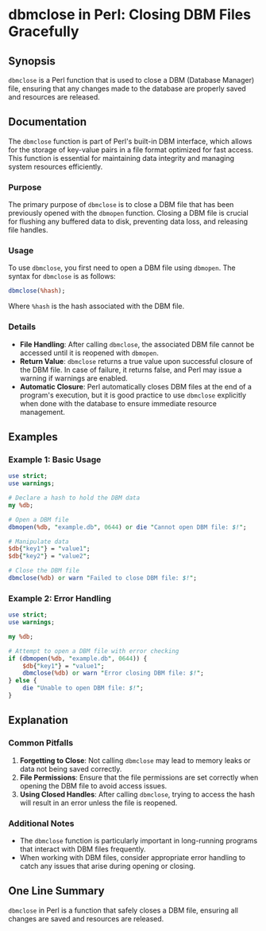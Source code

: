 <!--
Meta Description: # dbmclose in Perl: Closing DBM Files Gracefully ## Synopsis `dbmclose` is a Perl function that is used to close a DBM (Database Manager) file, ensuri...
Meta Keywords: dbm, file, dbmclose, perl, function
-->

# dbmclose in Perl: Closing DBM Files Gracefully

## Synopsis
`dbmclose` is a Perl function that is used to close a DBM (Database Manager) file, ensuring that any changes made to the database are properly saved and resources are released.

## Documentation
The `dbmclose` function is part of Perl's built-in DBM interface, which allows for the storage of key-value pairs in a file format optimized for fast access. This function is essential for maintaining data integrity and managing system resources efficiently.

### Purpose
The primary purpose of `dbmclose` is to close a DBM file that has been previously opened with the `dbmopen` function. Closing a DBM file is crucial for flushing any buffered data to disk, preventing data loss, and releasing file handles.

### Usage
To use `dbmclose`, you first need to open a DBM file using `dbmopen`. The syntax for `dbmclose` is as follows:

```perl
dbmclose(%hash);
```

Where `%hash` is the hash associated with the DBM file.

### Details
- **File Handling**: After calling `dbmclose`, the associated DBM file cannot be accessed until it is reopened with `dbmopen`.
- **Return Value**: `dbmclose` returns a true value upon successful closure of the DBM file. In case of failure, it returns false, and Perl may issue a warning if warnings are enabled.
- **Automatic Closure**: Perl automatically closes DBM files at the end of a program's execution, but it is good practice to use `dbmclose` explicitly when done with the database to ensure immediate resource management.

## Examples
### Example 1: Basic Usage
```perl
use strict;
use warnings;

# Declare a hash to hold the DBM data
my %db;

# Open a DBM file
dbmopen(%db, "example.db", 0644) or die "Cannot open DBM file: $!";

# Manipulate data
$db{"key1"} = "value1";
$db{"key2"} = "value2";

# Close the DBM file
dbmclose(%db) or warn "Failed to close DBM file: $!";
```

### Example 2: Error Handling
```perl
use strict;
use warnings;

my %db;

# Attempt to open a DBM file with error checking
if (dbmopen(%db, "example.db", 0644)) {
    $db{"key1"} = "value1";
    dbmclose(%db) or warn "Error closing DBM file: $!";
} else {
    die "Unable to open DBM file: $!";
}
```

## Explanation
### Common Pitfalls
1. **Forgetting to Close**: Not calling `dbmclose` may lead to memory leaks or data not being saved correctly.
2. **File Permissions**: Ensure that the file permissions are set correctly when opening the DBM file to avoid access issues.
3. **Using Closed Handles**: After calling `dbmclose`, trying to access the hash will result in an error unless the file is reopened.

### Additional Notes
- The `dbmclose` function is particularly important in long-running programs that interact with DBM files frequently.
- When working with DBM files, consider appropriate error handling to catch any issues that arise during opening or closing.

## One Line Summary
`dbmclose` in Perl is a function that safely closes a DBM file, ensuring all changes are saved and resources are released.